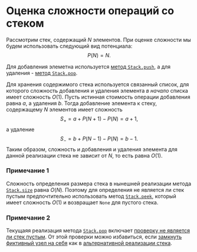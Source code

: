 # Оценка сложности операций со стеком

Рассмотрим стек, содержащий $N$ элементов.
При оценке сложности мы будем использовать следующий вид потенциала:
$$ P(N) = N. $$

Для добавления элеметна используется
[метод `Stack.push`](https://github.com/MaksimZh/algo/blob/7450b9fbc14fbcdd78ca7584b2d9bd40fd431c58/stack/stack.py#L19-L22),
а для удаления -
[метод `Stack.pop`](https://github.com/MaksimZh/algo/blob/7450b9fbc14fbcdd78ca7584b2d9bd40fd431c58/stack/stack.py#L13-L17).

Для хранения содержимого стека используется связанный список, для которого сложность добавления и удаления элемента *в начало* списка имеет сложность $O(1)$.
Пусть истинная стоимость операции добавления равна $a$, а удаления $b$.
Тогда добавление элемента к стеку, содержащему $N$ элементов имеет сложность
$$ S_+ = a + P(N + 1) - P(N) = a + 1, $$
а удаление
$$ S_- = b + P(N - 1) - P(N) = b - 1. $$
Таким образом, сложность и добавления и удаления элемента для данной реализации стека не зависит от $N$, то есть равна $O(1)$.

### Примечание 1
Сложность определения размера стека в нынешней реализации метода
[`Stack.size`](https://github.com/MaksimZh/algo/blob/1caa2acf8de6e748102e308d53065b192b88b769/stack/stack.py#L5-L11)
равна $O(N)$.
Поэтому для определения не является ли стек пустым предпочтительно использовать метод
[`Stack.peek`](https://github.com/MaksimZh/algo/blob/1caa2acf8de6e748102e308d53065b192b88b769/stack/stack.py#L24-L25),
который имеет сложность $O(1)$ и возвращает `None` для пустого стека.

### Примечание 2
Текущаяя реализация метода
[`Stack.pop`](https://github.com/MaksimZh/algo/blob/7450b9fbc14fbcdd78ca7584b2d9bd40fd431c58/stack/stack.py#L13-L17)
включает
[проверку не является ли стек пустым](https://github.com/MaksimZh/algo/blob/1caa2acf8de6e748102e308d53065b192b88b769/stack/stack.py#L15).
От этой проверки можно избавиться, если
[замкнуть фиктивный узел на себя](https://github.com/MaksimZh/algo/blob/1caa2acf8de6e748102e308d53065b192b88b769/stack/stack_a.py#L4)
как в
[альтернативной реализации стека](https://github.com/MaksimZh/algo/blob/master/stack/stack_a.py).

